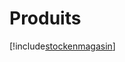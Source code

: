 # Produits

[!include[stockenmagasin](produits.stockenmagasin.autogen.md)]

























































































































































